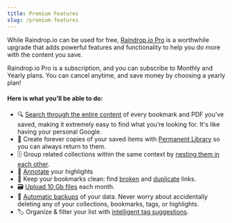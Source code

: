```yaml
---
title: Premium Features
slug: /premium-features
---
```

While Raindrop.io can be used for free, [Raindrop.io Pro](https://raindrop.io/pro/buy) is a worthwhile upgrade that adds powerful features and functionality to help you do more with the content you save. 

Raindrop.io Pro is a subscription, and you can subscribe to Monthly and Yearly plans. You can cancel anytime, and save money by choosing a yearly plan! 

#### Here is what you’ll be able to do:
- 🔍 [Search through the entire content](../using/search/index.md#full-text-search) of every bookmark and PDF you’ve saved, making it extremely easy to find what you’re looking for. It's like having your personal Google.
- 💾 Create forever copies of your saved items with [Permanent Library](../using/backups/index.md#permanent-library) so you can always return to them.
- 🗄️ Group related collections within the same context by [nesting them in each other](../using/collections/index.md#nested-collections).
- 💬 [Annotate](../using/highlights/index.md#edit) your highlights
- 🛁 Keep your bookmarks clean: find [broken](../using/search/index.md#broken-links) and [duplicate](../using/search/index.md#duplicates) links.
- 🗃️ [Upload 10 Gb files](../using/files/index.md) each month.
- 🦺 [Automatic backups](../using/backups/index.md#automatic) of your data. Never worry about accidentally deleting any of your collections, bookmarks, tags, or highlights.
- 🏷️ Organize & filter your list with [intelligent tag suggestions](../using/tags/index.md#suggested-tags).